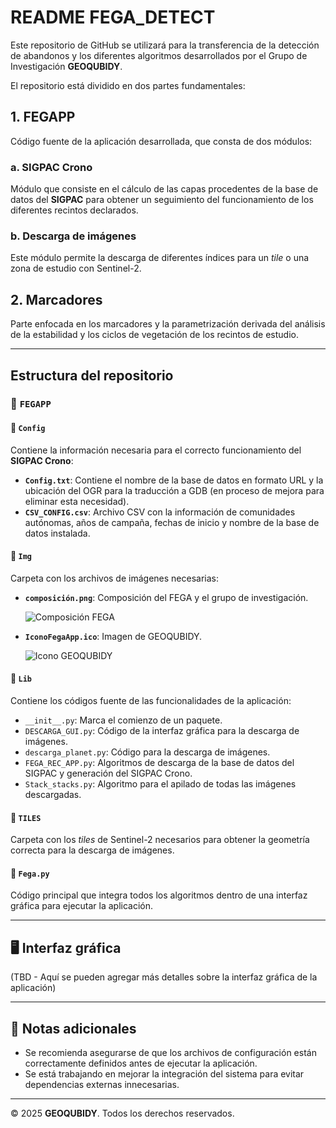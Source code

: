# README FEGA_DETECT

Este repositorio de GitHub se utilizará para la transferencia de la detección de abandonos y los diferentes algoritmos desarrollados por el Grupo de Investigación **GEOQUBIDY**. 

El repositorio está dividido en dos partes fundamentales:

## 1. FEGAPP
Código fuente de la aplicación desarrollada, que consta de dos módulos:

### a. SIGPAC Crono
Módulo que consiste en el cálculo de las capas procedentes de la base de datos del **SIGPAC** para obtener un seguimiento del funcionamiento de los diferentes recintos declarados.

### b. Descarga de imágenes
Este módulo permite la descarga de diferentes índices para un *tile* o una zona de estudio con Sentinel-2.

## 2. Marcadores
Parte enfocada en los marcadores y la parametrización derivada del análisis de la estabilidad y los ciclos de vegetación de los recintos de estudio.

---

## Estructura del repositorio

### 📂 `FEGAPP`

#### 📁 `Config`
Contiene la información necesaria para el correcto funcionamiento del **SIGPAC Crono**:

- **`Config.txt`**: Contiene el nombre de la base de datos en formato URL y la ubicación del OGR para la traducción a GDB (en proceso de mejora para eliminar esta necesidad).
- **`CSV_CONFIG.csv`**: Archivo CSV con la información de comunidades autónomas, años de campaña, fechas de inicio y nombre de la base de datos instalada.

#### 📁 `Img`
Carpeta con los archivos de imágenes necesarias:
- **`composición.png`**: Composición del FEGA y el grupo de investigación.
  
  ![Composición FEGA](Img/composición.png)
  
- **`IconoFegaApp.ico`**: Imagen de GEOQUBIDY.
  
  ![Icono GEOQUBIDY](Img/IconoFegaApp.ico)

#### 📁 `Lib`
Contiene los códigos fuente de las funcionalidades de la aplicación:

- `__init__.py`: Marca el comienzo de un paquete.
- `DESCARGA_GUI.py`: Código de la interfaz gráfica para la descarga de imágenes.
- `descarga_planet.py`: Código para la descarga de imágenes.
- `FEGA_REC_APP.py`: Algoritmos de descarga de la base de datos del SIGPAC y generación del SIGPAC Crono.
- `Stack_stacks.py`: Algoritmo para el apilado de todas las imágenes descargadas.

#### 📁 `TILES`
Carpeta con los *tiles* de Sentinel-2 necesarios para obtener la geometría correcta para la descarga de imágenes.

#### 📄 `Fega.py`
Código principal que integra todos los algoritmos dentro de una interfaz gráfica para ejecutar la aplicación.

---

## 🖥️ Interfaz gráfica

(TBD - Aquí se pueden agregar más detalles sobre la interfaz gráfica de la aplicación)

---

## 📌 Notas adicionales
- Se recomienda asegurarse de que los archivos de configuración están correctamente definidos antes de ejecutar la aplicación.
- Se está trabajando en mejorar la integración del sistema para evitar dependencias externas innecesarias.

---

© 2025 **GEOQUBIDY**. Todos los derechos reservados.

